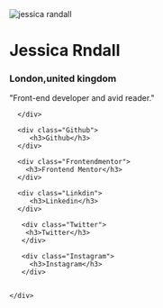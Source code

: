 <!DOCTYPE html>
<html lang="en">
<head>
    <meta charset="UTF-8">
    <meta name="viewport" content="width=device-width, initial-scale=1.0">
    <title>Document</title>
    <link rel="stylesheet" href="projet.css">
    <style> </style>
   
</head>
<body>
    <div class="jml">
      <div class="image"><img src="c:\Users\DELL\OneDrive\Bureau\social-links-profile-main\assets\images\avatar-jessica.jpeg" alt="jessica randall"> </div>
      <div class="jml1">
        <h1>Jessica Rndall</h1>
        <h3>London,united kingdom</h3>
        <p>"Front-end developer and avid reader."</p>
        
      </div>

      <div class="Github">  
         <h3>Github</h3>
      </div>

      <div class="Frontendmentor">
        <h3>Frontend Mentor</h3>
      </div>

      <div class="Linkdin">
         <h3>Linkedin</h3>
      </div>

       <div class="Twitter">
        <h3>Twitter</h3>
       </div>

       <div class="Instagram">
         <h3>Instagram</h3>
       </div>


    </div>
    
</body>
</html>
